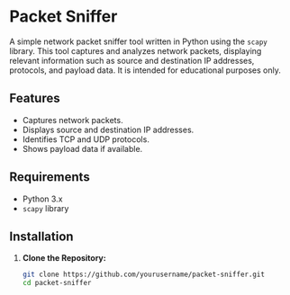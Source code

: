 # Packet Sniffer

A simple network packet sniffer tool written in Python using the `scapy` library. This tool captures and analyzes network packets, displaying relevant information such as source and destination IP addresses, protocols, and payload data. It is intended for educational purposes only.

## Features

- Captures network packets.
- Displays source and destination IP addresses.
- Identifies TCP and UDP protocols.
- Shows payload data if available.

## Requirements

- Python 3.x
- `scapy` library

## Installation

1. **Clone the Repository:**

   ```bash
   git clone https://github.com/yourusername/packet-sniffer.git
   cd packet-sniffer
